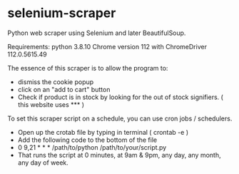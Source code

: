 # selenium-scraper

Python web scraper using Selenium and later BeautifulSoup.

Requirements: python 3.8.10
Chrome version 112 with ChromeDriver 112.0.5615.49

The essence of this scraper is to allow the program to:
- dismiss the cookie popup
- click on an "add to cart" button
- Check if product is in stock by looking for the out of stock signifiers. ( this website uses *** )

To set this scraper script on a schedule, you can use cron jobs / schedulers.
  - Open up the crotab file by typing in terminal ( crontab -e )
  - Add the following code to the bottom of the file
  -   0 9,21 * * * /path/to/python /path/to/your/script.py
  - That runs the script at 0 minutes, at 9am & 9pm, any day, any month, any day of week.
